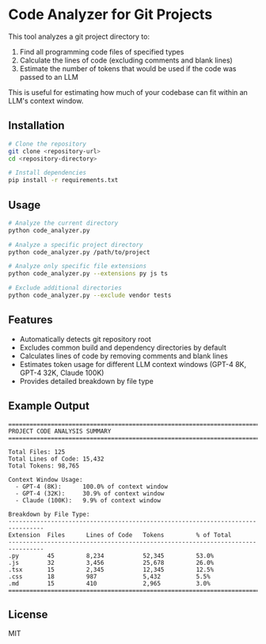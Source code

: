 # Code Analyzer for Git Projects

This tool analyzes a git project directory to:
1. Find all programming code files of specified types
2. Calculate the lines of code (excluding comments and blank lines)
3. Estimate the number of tokens that would be used if the code was passed to an LLM

This is useful for estimating how much of your codebase can fit within an LLM's context window.

## Installation

```bash
# Clone the repository
git clone <repository-url>
cd <repository-directory>

# Install dependencies
pip install -r requirements.txt
```

## Usage

```bash
# Analyze the current directory
python code_analyzer.py

# Analyze a specific project directory
python code_analyzer.py /path/to/project

# Analyze only specific file extensions
python code_analyzer.py --extensions py js ts

# Exclude additional directories
python code_analyzer.py --exclude vendor tests
```

## Features

- Automatically detects git repository root
- Excludes common build and dependency directories by default
- Calculates lines of code by removing comments and blank lines
- Estimates token usage for different LLM context windows (GPT-4 8K, GPT-4 32K, Claude 100K)
- Provides detailed breakdown by file type

## Example Output

```
================================================================================
PROJECT CODE ANALYSIS SUMMARY
================================================================================

Total Files: 125
Total Lines of Code: 15,432
Total Tokens: 98,765

Context Window Usage:
  - GPT-4 (8K):      100.0% of context window
  - GPT-4 (32K):     30.9% of context window
  - Claude (100K):   9.9% of context window

Breakdown by File Type:
--------------------------------------------------------------------------------
Extension  Files      Lines of Code   Tokens         % of Total
--------------------------------------------------------------------------------
.py        45         8,234           52,345         53.0%
.js        32         3,456           25,678         26.0%
.tsx       15         2,345           12,345         12.5%
.css       18         987             5,432          5.5%
.md        15         410             2,965          3.0%
================================================================================
```

## License

MIT 
